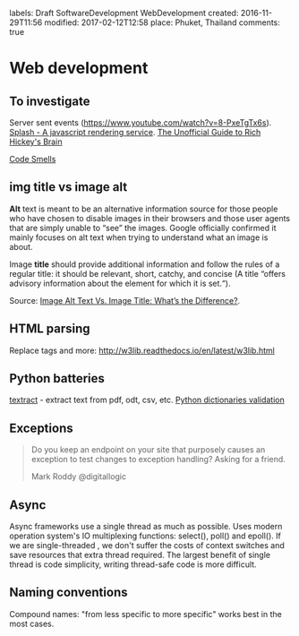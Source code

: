 labels: Draft
		SoftwareDevelopment
		WebDevelopment
created: 2016-11-29T11:56
modified: 2017-02-12T12:58
place: Phuket, Thailand
comments: true

# Web development

## To investigate

Server sent events (https://www.youtube.com/watch?v=8-PxeTgTx6s).
[Splash - A javascript rendering service](http://splash.readthedocs.io/en/stable/).
[The Unofficial Guide to Rich Hickey's Brain](http://www.flyingmachinestudios.com/programming/the-unofficial-guide-to-rich-hickeys-brain/)

[Code Smells](https://sourcemaking.com/refactoring/smells)

## img title vs image alt

**Alt** text is meant to be an alternative information source for those people who have chosen to disable images in their browsers and those user agents that are simply unable to “see” the images. Google officially confirmed it mainly focuses on alt text when trying to understand what an image is about.

Image **title** should provide additional information and follow the rules of a regular title: it should be relevant, short, catchy, and concise (A title “offers advisory information about the element for which it is set.“).

Source: [Image Alt Text Vs. Image Title: What’s the Difference?](https://www.searchenginejournal.com/image-alt-text-vs-image-title-whats-the-difference/).

## HTML parsing

Replace tags and more:
http://w3lib.readthedocs.io/en/latest/w3lib.html

## Python batteries

[textract](https://github.com/deanmalmgren/textract) - extract text from pdf, odt, csv, etc.
[Python dictionaries validation](https://github.com/nicolaiarocci/cerberus)

## Exceptions

> Do you keep an endpoint on your site that purposely causes an exception to test changes to 
exception handling? Asking for a friend.
>
> Mark Roddy @digitallogic

## Async

Async frameworks use a single thread as much as possible.
Uses modern operation system's IO multiplexing functions: select(), poll() and epoll().
If we are single-threaded , we don't suffer the costs of context switches and save resources that extra thread required.
The largest benefit of single thread is code simplicity, writing thread-safe code is more difficult.

## Naming conventions

Compound names: "from less specific to more specific" works best in the most cases.

